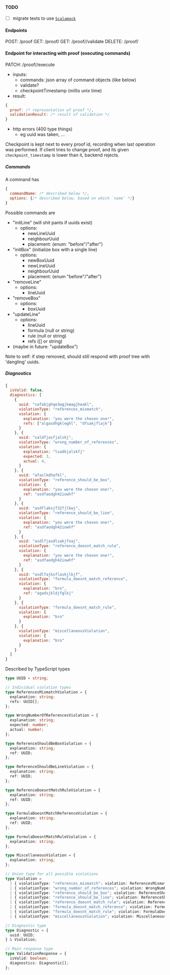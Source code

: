 #### TODO
- [ ] migrate tests to use [`Scalamock`](https://www.scalatest.org/user_guide/testing_with_mock_objects)

#### Endpoints
POST: /proof
GET: /proof/<proof-id>
GET: /proof/<proof-id>/validate
DELETE: /proof/<proof-id>

#### Endpoint for interacting with proof (executing commands)
PATCH: /proof/<proof-id>/execute
- inputs:
  - commands: json array of command objects (like below)
  - validate?
  - checkpointTimestamp (millis unix time)
- result:
```js
{
  proof: /* representation of proof */,
  validationResult: /* result of validation */
}
```
- http errors (400 type things)
  - eg uuid was taken, ...

Checkpoint is kept next to every proof id, recording when last operation was
performed. If client tries to change proof, and its given
`checkpoint_timestamp` is lower than it, backend rejects.

##### Commands
A command has
```js
{
  commandName: /* described below */,
  options: {/* described below, based on which `name` */}
}
```

Possible commands are
- "initLine" (will shit pants if uuids exist)
  - options:
    - newLineUuid
    - neighbourUuid
    - placement: (enum: "before"/"after")
- "initBox" (initialize box with a single line)
  - options:
    - newBoxUuid
    - newLineUuid
    - neighbourUuid
    - placement: (enum "before"/"after")
- "removeLine"
  - options:
    - lineUuid
- "removeBox"
  - options:
    - boxUuid
- "updateLine"
  - options:
    - lineUuid
    - formula (null or string)
    - rule (null or string)
    - refs ([<uuid>] or string)
- (maybe in future: "updateBox")

Note to self: if step removed, should still respond with proof tree with 'dangling' uuids.

##### Diagnostics
```js
{
  isValid: false,
  diagnostics: [
    {
      uuid: "safabjghqe3wgjkæagjheakl",
      violationType: "references_mismatch",
      violation: {
        explanation: "you were the chosen one!",
        refs: ["algasdhgkleghl", "dfsakjflajk"]
      }
    }, {
      uuid: "saldfjasfjalskj",
      violationType: "wrong_number_of_references",
      violation: {
        explanation: "lsadkjalskfj"
        expected: 3,
        actual: 4,
      }
    }, {
      uuid: "afaslkdhafkl",
      violationType: "reference_should_be_box",
      violation: {
        explanation: "you were the chosen one!",
        ref: "asdfaodgh42iowhf"
      }
    }, {
      uuid: "asdflaksjf32fjlkwj",
      violationType: "reference_should_be_line",
      violation: {
        explanation: "you were the chosen one!",
        ref: "asdfaodgh42iowhf"
      }
    }, {
      uuid: "asdlfjasdlsakjfoaj",
      violationType: "reference_doesnt_match_rule",
      violation: {
        explanation: "you were the chosen one!",
        ref: "asdfaodgh42iowhf"
      }
    }, {
      uuid: "asdlfajksflaskjlkjf",
      violationType: "formula_doesnt_match_reference",
      violation: {
        explanation: "bro",
        ref: "agadsjkldjfglkj"
      }
    }, {
      violationType: "formula_doesnt_match_rule",
      violation: {
        explanation: "bro"
      }
    }, {
      violationType: "miscellaneousViolation",
      violation: {
        explanation: "bro"
      }
    }
  ]
}
```

Described by TypeScript types
```ts
type UUID = string;

// Individual violation types
type ReferencesMismatchViolation = {
  explanation: string;
  refs: UUID[];
};

type WrongNumberOfReferencesViolation = {
  explanation: string;
  expected: number;
  actual: number;
};

type ReferenceShouldBeBoxViolation = {
  explanation: string;
  ref: UUID;
};

type ReferenceShouldBeLineViolation = {
  explanation: string;
  ref: UUID;
};

type ReferenceDoesntMatchRuleViolation = {
  explanation: string;
  ref: UUID;
};

type FormulaDoesntMatchReferenceViolation = {
  explanation: string;
  ref: UUID;
};

type FormulaDoesntMatchRuleViolation = {
  explanation: string;
};

type MiscellaneousViolation = {
  explanation: string;
};

// Union type for all possible violations
type Violation =
  | { violationType: "references_mismatch"; violation: ReferencesMismatchViolation }
  | { violationType: "wrong_number_of_references"; violation: WrongNumberOfReferencesViolation }
  | { violationType: "reference_should_be_box"; violation: ReferenceShouldBeBoxViolation }
  | { violationType: "reference_should_be_line"; violation: ReferenceShouldBeLineViolation }
  | { violationType: "reference_doesnt_match_rule"; violation: ReferenceDoesntMatchRuleViolation }
  | { violationType: "formula_doesnt_match_reference"; violation: FormulaDoesntMatchReferenceViolation }
  | { violationType: "formula_doesnt_match_rule"; violation: FormulaDoesntMatchRuleViolation }
  | { violationType: "miscellaneousViolation"; violation: MiscellaneousViolation };

// Diagnostic type
type Diagnostic = {
  uuid: UUID;
} & Violation;

// Main response type
type ValidationResponse = {
  isValid: boolean;
  diagnostics: Diagnostic[];
};
```
